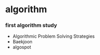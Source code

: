 # algorithm

### first algorithm study
* Algorithmic Problem Solving Strategies
* Baekjoon
* algospot
